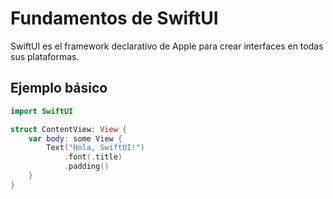 # Fundamentos de SwiftUI

SwiftUI es el framework declarativo de Apple para crear interfaces en todas sus plataformas.

## Ejemplo básico

```swift
import SwiftUI

struct ContentView: View {
    var body: some View {
        Text("Hola, SwiftUI!")
            .font(.title)
            .padding()
    }
}
```